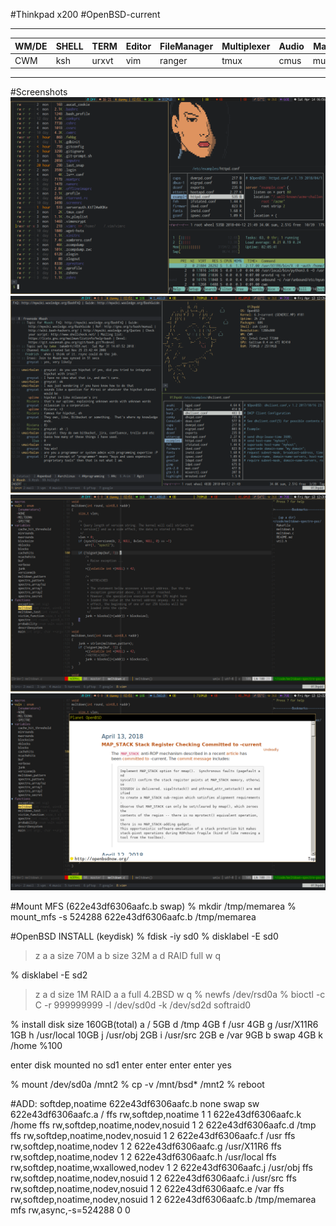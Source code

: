 #Thinkpad x200
#OpenBSD-current
______________________________________________________________________________
|WM/DE|SHELL|TERM |Editor|FileManager|Multiplexer|Audio|Mail|IRC  |Monitor   |
|-----|-----|-----|------|-----------|-----------|-----|----|-----|----------|
|CWM  |ksh  |urxvt|vim   |ranger     |tmux       |cmus |mutt|irssi|conky,dzen|
------------------------------------------------------------------------------

#Screenshots
![Term](screenshots/term.png)
![Tmux](screenshots/tmux.png)
![Vim](screenshots/vim.png)
![Luakit](screenshots/luakit.png)

#Mount MFS (622e43df6306aafc.b swap)
% mkdir /tmp/memarea
% mount_mfs -s 524288 622e43df6306aafc.b /tmp/memarea

#OpenBSD INSTALL (keydisk)
% fdisk -iy sd0
% disklabel -E sd0
>z
>a a size 70M 
>a b size 32M
>a d RAID full
>w
>q

% disklabel -E sd2
>z
>a d size 1M RAID
>a a full 4.2BSD
>w
>q
% newfs /dev/rsd0a
% bioctl -c C -r 999999999 -l /dev/sd0d -k /dev/sd2d softraid0

% install
disk size 160GB(total)
a /          5GB
d /tmp       4GB
f /usr       4GB
g /usr/X11R6 1GB
h /usr/local 10GB
j /usr/obj   2GB
i /usr/src   2GB
e /var       9GB 
b swap       4GB
k /home      %100

enter
disk
mounted no
sd1
enter
enter
enter
enter
yes

% mount /dev/sd0a /mnt2
% cp -v /mnt/bsd* /mnt2
% reboot

#ADD: softdep,noatime
622e43df6306aafc.b none swap sw
622e43df6306aafc.a / ffs rw,softdep,noatime 1 1
622e43df6306aafc.k /home ffs rw,softdep,noatime,nodev,nosuid 1 2
622e43df6306aafc.d /tmp ffs rw,softdep,noatime,nodev,nosuid 1 2
622e43df6306aafc.f /usr ffs rw,softdep,noatime,nodev 1 2
622e43df6306aafc.g /usr/X11R6 ffs rw,softdep,noatime,nodev 1 2
622e43df6306aafc.h /usr/local ffs rw,softdep,noatime,wxallowed,nodev 1 2
622e43df6306aafc.j /usr/obj ffs rw,softdep,noatime,nodev,nosuid 1 2
622e43df6306aafc.i /usr/src ffs rw,softdep,noatime,nodev,nosuid 1 2
622e43df6306aafc.e /var ffs rw,softdep,noatime,nodev,nosuid 1 2
622e43df6306aafc.b /tmp/memarea mfs rw,async,-s=524288 0 0

